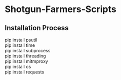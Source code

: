 # Shotgun-Farmers-Scripts
Installation Process
---------------------------
pip install psutil \
pip install time \
pip install subprocess \
pip install threading \
pip install mitmproxy \
pip install os \
pip install requests
